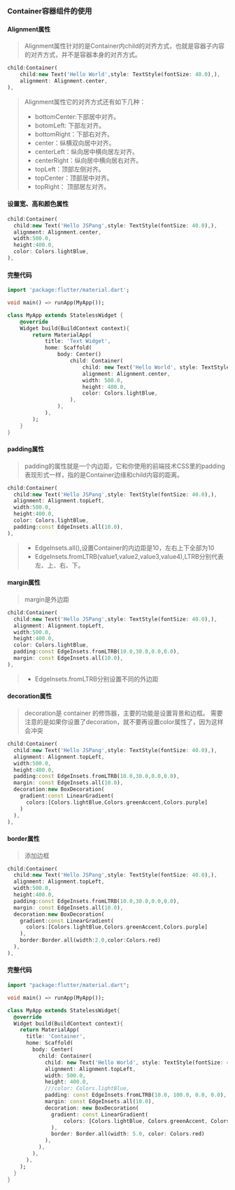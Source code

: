 ### Container容器组件的使用
#### Alignment属性
> Alignment属性针对的是Container内child的对齐方式，也就是容器子内容的对齐方式，并不是容器本身的对齐方式。

``` dart
child:Container(
	child:new Text('Hello World',style: TextStyle(fontSize: 40.0),),
	alignment: Alignment.center,
),
```
> Alignment属性它的对齐方式还有如下几种：
> - bottomCenter:下部居中对齐。
> - botomLeft: 下部左对齐。
> - bottomRight：下部右对齐。
> - center：纵横双向居中对齐。
> - centerLeft：纵向居中横向居左对齐。
> - centerRight：纵向居中横向居右对齐。
> - topLeft：顶部左侧对齐。
> - topCenter：顶部居中对齐。
> - topRight： 顶部居左对齐。

#### 设置宽、高和颜色属性

```dart
child:Container(
  child:new Text('Hello JSPang',style: TextStyle(fontSize: 40.0),),
  alignment: Alignment.center,
  width:500.0,
  height:400.0,
  color: Colors.lightBlue,
),
```

#### 完整代码

```dart
import 'package:flutter/material.dart';

void main() => runApp(MyApp());

class MyApp extends StatelessWidget {
	@override
	Widget build(BuildContext context){
		return MaterialApp(
			title: 'Text Widget',
			home: Scaffold(
				body: Center()
					child: Container(
						child: new Text('Hello World', style: TextStyle(fontsize:40.0),),
						alignment: Alignment.center,
						width: 500.0,
						height: 400.0,
						color: Colors.lightBlue,
					),
				),
			),
		);
	}
}
```

#### padding属性
> padding的属性就是一个内边距，它和你使用的前端技术CSS里的padding表现形式一样，指的是Container边缘和child内容的距离。

```dart
child:Container(
  child:new Text('Hello JSPang',style: TextStyle(fontSize: 40.0),),
  alignment: Alignment.topLeft,
  width:500.0,
  height:400.0,
  color: Colors.lightBlue,
  padding:const EdgeInsets.all(10.0),
),
```
> - EdgeInsets.all(),设置Container的内边距是10，左右上下全部为10
> - EdgeInsets.fromLTRB(value1,value2,value3,value4),LTRB分别代表左、上、右、下。

#### margin属性
> margin是外边距

```dart
child:Container(
  child:new Text('Hello JSPang',style: TextStyle(fontSize: 40.0),),
  alignment: Alignment.topLeft,
  width:500.0,
  height:400.0,
  color: Colors.lightBlue,
  padding:const EdgeInsets.fromLTRB(10.0,30.0,0.0,0.0),
  margin: const EdgeInsets.all(10.0),
),
```

> - EdgeInsets.fromLTRB分别设置不同的外边距

#### decoration属性
> decoration是 container 的修饰器，主要的功能是设置背景和边框。
> 需要注意的是如果你设置了decoration，就不要再设置color属性了，因为这样会冲突

```dart
child:Container(
  child:new Text('Hello JSPang',style: TextStyle(fontSize: 40.0),),
  alignment: Alignment.topLeft,
  width:500.0,
  height:400.0,
  padding:const EdgeInsets.fromLTRB(10.0,30.0,0.0,0.0),
  margin: const EdgeInsets.all(10.0),
  decoration:new BoxDecoration(
    gradient:const LinearGradient(
      colors:[Colors.lightBlue,Colors.greenAccent,Colors.purple]
    )
  ),
),
```

#### border属性
> 添加边框

```dart
child:Container(
  child:new Text('Hello JSPang',style: TextStyle(fontSize: 40.0),),
  alignment: Alignment.topLeft,
  width:500.0,
  height:400.0,
  padding:const EdgeInsets.fromLTRB(10.0,30.0,0.0,0.0),
  margin: const EdgeInsets.all(10.0),
  decoration:new BoxDecoration(
    gradient:const LinearGradient(
      colors:[Colors.lightBlue,Colors.greenAccent,Colors.purple]
    ),
    border:Border.all(width:2.0,color:Colors.red)
  ),
),
```

#### 完整代码

```dart
import "package:flutter/material.dart";

void main() => runApp(MyApp());

class MyApp extends StatelessWidget{
  @override
  Widget build(BuildContext context){
    return MaterialApp(
      title: 'Container',
      home: Scaffold(
        body: Center(
          child: Container(
            child: new Text('Hello World', style: TextStyle(fontSize: 40.0),),
            alignment: Alignment.topLeft,
            width: 500.0,
            height: 400.0,
            ///color: Colors.lightBlue,
            padding: const EdgeInsets.fromLTRB(10.0, 100.0, 0.0, 0.0),
            margin: const EdgeInsets.all(10.0),
            decoration: new BoxDecoration(
              gradient: const LinearGradient(
                  colors: [Colors.lightBlue, Colors.greenAccent, Colors.purple]
              ),
              border: Border.all(width: 5.0, color: Colors.red)
            ),
          ),
        ),
      ),
    );
  }
}
```